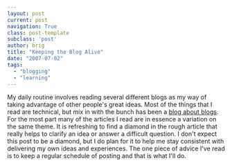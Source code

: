 ```yaml
---
layout: post
current: post
navigation: True
class: post-template
subclass: 'post'
author: brig
title: "Keeping the Blog Alive"
date: "2007-07-02"
tags:
  - "blogging"
  - "learning"
---
```


My daily routine involves reading several different blogs as my way of taking advantage of other people's great ideas. Most of the things that I read are technical, but mix in with the bunch has been a [blog about blogs](http://www.problogger.net/). For the most part many of the articles I read are in essence a variation on the same theme. It is refreshing to find a diamond in the rough article that really helps to clarify an idea or answer a difficult question. I don't expect this post to be a diamond, but I do plan for it to help me stay consistent with delivering my own ideas and experiences. The one piece of advice I've read is to keep a regular schedule of posting and that is what I'll do.
